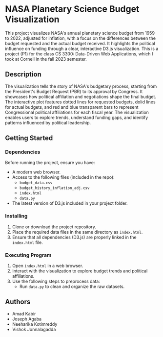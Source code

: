 # NASA Planetary Science Budget Visualization

This project visualizes NASA's annual planetary science budget from 1959 to 2022, adjusted for inflation, with a focus on the differences between the budget requested and the actual budget received. It highlights the political influence on funding through a clear, interactive D3.js visualization. This is a project (P1) for the class CS 3300: Data-Driven Web Applications, which I took at Cornell in the fall 2023 semester.

## Description

The visualization tells the story of NASA's budgetary process, starting from the President's Budget Request (PBR) to its approval by Congress. It showcases how political affiliation and negotiations shape the final budget. The interactive plot features dotted lines for requested budgets, dolid lines for actual budgets, and red and blue transparent bars to represent Congressional political affiliations for each fiscal year. The visualization enables users to explore trends, understand funding gaps, and identify patterns influenced by political leadership.

## Getting Started

### Dependencies

Before running the project, ensure you have:
- A modern web browser.
- Access to the following files (included in the repo):
  - `budget_data.csv`
  - `budget_history_inflation_adj.csv`
  - `index.html`
  - `data.py`
- The latest version of D3.js included in your project folder.

### Installing

1. Clone or download the project repository.
2. Place the required data files in the same directory as `index.html`.
3. Ensure that all dependencies (D3.js) are properly linked in the `index.html` file.

### Executing Program

1. Open `index.html` in a web browser.
2. Interact with the visualization to explore budget trends and political affiliations.
3. Use the following steps to preprocess data:
   - Run `data.py` to clean and organize the raw datasets.

## Authors
* Amad Kabir
* Joseph Agaba
* Neeharika Kotimreddy
* Vishok Jonnalagadda

